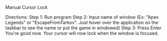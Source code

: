Manual Cursor Lock

Directions:
Step 1: Run program
Step 2: Input name of window (Ex: "Apex Legends" or "EscapeFromTarkov". Just hover over the application on the taskbar to see the name or put the game in windowed)
Step 3: Press Enter
You're good now. Your cursor will now lock when the window is focused.
